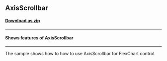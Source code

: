 ## AxisScrollbar
#### [Download as zip](https://grapecity.github.io/DownGit/#/home?url=https://github.com/GrapeCity/ComponentOne-UWP-Samples/tree/master/C1.UWP.FlexChart/CS/AxisScrollbar)
____
#### Shows features of AxisScrollbar
____
The sample shows how to how to use AxisScrollbar for FlexChart control.
